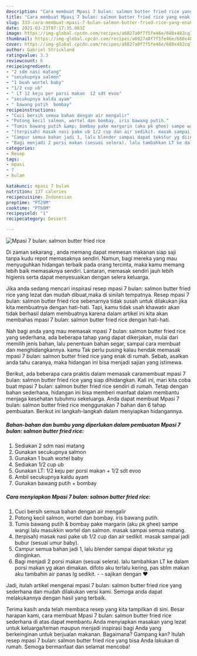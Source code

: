 ```yaml
---
description: "Cara membuat Mpasi 7 bulan: salmon butter fried rice yang enak Untuk Jualan"
title: "Cara membuat Mpasi 7 bulan: salmon butter fried rice yang enak Untuk Jualan"
slug: 333-cara-membuat-mpasi-7-bulan-salmon-butter-fried-rice-yang-enak-untuk-jualan
date: 2021-03-23T07:17:35.083Z
image: https://img-global.cpcdn.com/recipes/a6027a0f7f5fe46e/680x482cq70/mpasi-7-bulan-salmon-butter-fried-rice-foto-resep-utama.jpg
thumbnail: https://img-global.cpcdn.com/recipes/a6027a0f7f5fe46e/680x482cq70/mpasi-7-bulan-salmon-butter-fried-rice-foto-resep-utama.jpg
cover: https://img-global.cpcdn.com/recipes/a6027a0f7f5fe46e/680x482cq70/mpasi-7-bulan-salmon-butter-fried-rice-foto-resep-utama.jpg
author: Gabriel Strickland
ratingvalue: 3.3
reviewcount: 6
recipeingredient:
- "2 sdm nasi matang"
- "secukupnya salmon"
- "1 buah wortel baby"
- "1/2 cup ub"
- " LT 12 keju per porsi makan  12 sdt evoo"
- "secukupnya kaldu ayam"
- " bawang putih  bombay"
recipeinstructions:
- "Cuci bersih semua bahan dengan air mengalir"
- "Potong kecil salmon, wortel dan bombay. iris bawang putih."
- "Tumis bawang putih &amp; bombay pake margarin (aku pk ghee) sampe wangi lalu masukkin wortel dan salmon. masak sampai semua matang."
- "(terpisah) masak nasi pake ub 1/2 cup dan air sedikit. masak sampai jadi bubur (sesuai umur baby)."
- "Campur semua bahan jadi 1, lalu blender sampai dapat tekstur yg diinginkan."
- "Bagi menjadi 2 porsi makan (sesuai selera). lalu tambahkan LT ke dalam porsi makan yg akan dimakan. difoto aku terlalu kering, pas sblm makan aku tambahin air panas lg sedikit.   sajikan dengan ❤️"
categories:
- Resep
tags:
- mpasi
- 7
- bulan

katakunci: mpasi 7 bulan 
nutrition: 137 calories
recipecuisine: Indonesian
preptime: "PT29M"
cooktime: "PT60M"
recipeyield: "1"
recipecategory: Dessert

---
```



![Mpasi 7 bulan: salmon butter fried rice](https://img-global.cpcdn.com/recipes/a6027a0f7f5fe46e/680x482cq70/mpasi-7-bulan-salmon-butter-fried-rice-foto-resep-utama.jpg)

Di zaman  sekarang , anda memang dapat memesan makanan siap saji tanpa kudu repot memasaknya sendiri. Namun, bagi mereka yang mau menyuguhkan hidangan terbaik pada orang tercinta, maka kamu memang lebih baik memasaknya sendiri. Lantaran, memasak sendiri jauh lebih higienis serta dapat menyesuaikan dengan selera keluarga.

Jika anda sedang mencari inspirasi resep mpasi 7 bulan: salmon butter fried rice yang lezat dan mudah dibuat,maka di sinilah tempatnya. Resep mpasi 7 bulan: salmon butter fried rice  sebenarnya tidak susah untuk dilakukan jika kita membuatnya dengan hati-hati. Tapi, kamu tidak usah khawatir akan tidak berhasil dalam membuatnya 
karena dalam artikel ini kita akan membahas mpasi 7 bulan: salmon butter fried rice dengan hati-hati.  



Nah bagi anda yang mau memasak mpasi 7 bulan: salmon butter fried rice yang sederhana, ada beberapa tahap yang dapat dikerjakan, mulai dari memilih jenis bahan, lalu penentuan bahan segar, sampai cara membuat dan menghidangkannya. kamu Tak perlu pusing kalau hendak memasak mpasi 7 bulan: salmon butter fried rice yang enak di rumah. Sebab, asalkan anda  tahu caranya, maka hidangan ini bisa menjadi sajian yang istimewa.

Berikut, ada beberapa cara praktis  dalam memasak caramembuat mpasi 7 bulan: salmon butter fried rice yang siap dihidangkan. Kali ini, mari kita coba buat mpasi 7 bulan: salmon butter fried rice sendiri di rumah. Tetap dengan bahan sederhana, hidangan ini bisa memberi manfaat dalam membantu menjaga kesehatan tubuhmu sekeluarga. Anda dapat membuat Mpasi 7 bulan: salmon butter fried rice menggunakan 7 bahan dan 6 tahap pembuatan. Berikut ini langkah-langkah dalam menyiapkan hidangannya.

<!--inarticleads1-->

##### Bahan-bahan dan bumbu yang diperlukan dalam pembuatan Mpasi 7 bulan: salmon butter fried rice:

1. Sediakan 2 sdm nasi matang
1. Gunakan secukupnya salmon
1. Gunakan 1 buah wortel baby
1. Sediakan 1/2 cup ub
1. Gunakan  LT: 1/2 keju per porsi makan + 1/2 sdt evoo
1. Ambil secukupnya kaldu ayam
1. Gunakan  bawang putih + bombay




<!--inarticleads2-->

##### Cara menyiapkan Mpasi 7 bulan: salmon butter fried rice:

1. Cuci bersih semua bahan dengan air mengalir
1. Potong kecil salmon, wortel dan bombay. iris bawang putih.
1. Tumis bawang putih &amp; bombay pake margarin (aku pk ghee) sampe wangi lalu masukkin wortel dan salmon. masak sampai semua matang.
1. (terpisah) masak nasi pake ub 1/2 cup dan air sedikit. masak sampai jadi bubur (sesuai umur baby).
1. Campur semua bahan jadi 1, lalu blender sampai dapat tekstur yg diinginkan.
1. Bagi menjadi 2 porsi makan (sesuai selera). lalu tambahkan LT ke dalam porsi makan yg akan dimakan. difoto aku terlalu kering, pas sblm makan aku tambahin air panas lg sedikit.  -  - sajikan dengan ❤️




Jadi, itulah artikel mengenai  mpasi 7 bulan: salmon butter fried rice  yang sederhana dan mudah dilakukan versi kami. Semoga anda dapat melakukannya dengan hasil yang terbaik. 

Terima kasih anda telah membaca resep yang kita tampilkan di sini. Besar harapan kami, cara membuat  Mpasi 7 bulan: salmon butter fried rice sederhana di atas dapat membantu Anda menyiapkan masakan yang lezat untuk keluarga/teman maupun menjadi inspirasi bagi Anda yang berkeinginan untuk berjualan makanan. Bagaimana? Gampang kan? Itulah resep mpasi 7 bulan: salmon butter fried rice yang bisa Anda lakukan di rumah. Semoga bermanfaat dan selamat mencoba!

